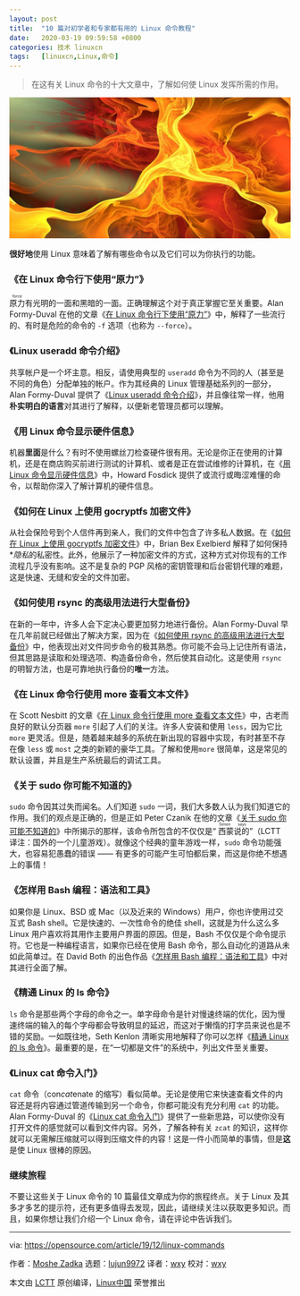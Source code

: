 ```yaml
---
layout: post
title:	"10 篇对初学者和专家都有用的 Linux 命令教程"
date:	2020-03-19 09:59:58 +0800 
categories:	技术 linuxcn 
tags:	[linuxcn,Linux,命令]
---
```




> 
> 在这有关 Linux 命令的十大文章中，了解如何使 Linux 发挥所需的作用。
> 
> 
> 


![](/Asserts/Images/album/202003/19/095932xc64xw7cwqlolale.jpg)


**很好地**使用 Linux 意味着了解有哪些命令以及它们可以为你执行的功能。


### 《在 Linux 命令行下使用“原力”》


<ruby> 原力 <rt>  force </rt></ruby>有光明的一面和黑暗的一面。正确理解这个对于真正掌握它至关重要。Alan Formy-Duval 在他的文章《[在 Linux 命令行下使用“原力”](/article-10881-1.html)》中，解释了一些流行的、有时是危险的命令的 `-f` 选项（也称为 `--force`）。


### 《Linux useradd 命令介绍》


共享帐户是一个坏主意。相反，请使用典型的 `useradd` 命令为不同的人（甚至是不同的角色）分配单独的帐户。作为其经典的 Linux 管理基础系列的一部分，Alan Formy-Duval 提供了《[Linux useradd 命令介绍](/article-11756-1.html)》，并且像往常一样，他用**朴实明白的语言**对其进行了解释，以便新老管理员都可以理解。


### 《用 Linux 命令显示硬件信息》


机器**里面**是什么？有时不使用螺丝刀检查硬件很有用。无论是你正在使用的计算机，还是在商店购买前进行测试的计算机、或者是正在尝试维修的计算机，在《[用 Linux 命令显示硬件信息](/article-11422-1.html)》中，Howard Fosdick 提供了或流行或晦涩难懂的命令，以帮助你深入了解计算机的硬件信息。


### 《如何在 Linux 上使用 gocryptfs 加密文件》


从社会保险号到个人信件再到亲人，我们的文件中包含了许多私人数据。在《[如何在 Linux 上使用 gocryptfs 加密文件](https://opensource.com/article/19/8/how-encrypt-files-gocryptfs)》中，Brian Bex Exelbierd 解释了如何保持\**隐私*的私密性。此外，他展示了一种加密文件的方式，这种方式对你现有的工作流程几乎没有影响。这不是复杂的 PGP 风格的密钥管理和后台密钥代理的难题，这是快速、无缝和安全的文件加密。


### 《如何使用 rsync 的高级用法进行大型备份》


在新的一年中，许多人会下定决心要更加努力地进行备份。Alan Formy-Duval 早在几年前就已经做出了解决方案，因为在《[如何使用 rsync 的高级用法进行大型备份](/article-10865-1.html)》中，他表现出对文件同步命令的极其熟悉。你可能不会马上记住所有语法，但其思路是读取和处理选项、构造备份命令，然后使其自动化。这是使用 `rsync` 的明智方法，也是可靠地执行备份的**唯一**方法。


### 《在 Linux 命令行使用 more 查看文本文件》


在 Scott Nesbitt 的文章《[在 Linux 命令行使用 more 查看文本文件](/article-10531-1.html)》中，古老而良好的默认分页器 `more` 引起了人们的关注。许多人安装和使用 `less`，因为它比 `more` 更灵活。但是，随着越来越多的系统在新出现的容器中实现，有时甚至不存在像 `less` 或 `most` 之类的新颖的豪华工具。了解和使用`more` 很简单，这是常见的默认设置，并且是生产系统最后的调试工具。


### 《关于 sudo 你可能不知道的》


`sudo` 命令因其过失而闻名。人们知道 `sudo` 一词，我们大多数人认为我们知道它的作用。我们的观点是正确的，但是正如 Peter Czanik 在他的文章《[关于 sudo 你可能不知道的](/article-11595-1.html)》中所揭示的那样，该命令所包含的不仅仅是“<ruby> 西蒙说的 <rt>  Simon says </rt></ruby>”（LCTT 译注：国外的一个儿童游戏）。就像这个经典的童年游戏一样，`sudo` 命令功能强大，也容易犯愚蠢的错误 —— 有更多的可能产生可怕都后果，而这是你绝不想遇上的事情！


### 《怎样用 Bash 编程：语法和工具》


如果你是 Linux、BSD 或 Mac（以及近来的 Windows）用户，你也许使用过交互式 Bash shell。它是快速的、一次性命令的绝佳 shell，这就是为什么这么多 Linux 用户喜欢将其用作主要用户界面的原因。但是，Bash 不仅仅是个命令提示符。它也是一种编程语言，如果你已经在使用 Bash 命令，那么自动化的道路从未如此简单过。在 David Both 的出色作品《[怎样用 Bash 编程：语法和工具](/article-11552-1.html)》中对其进行全面了解。


### 《精通 Linux 的 ls 命令》


`ls` 命令是那些两个字母的命令之一。单字母命令是针对慢速终端的优化，因为慢速终端的输入的每个字母都会导致明显的延迟，而这对于懒惰的打字员来说也是不错的奖励。一如既往地，Seth Kenlon 清晰实用地解释了你可以怎样《[精通 Linux 的 ls 命令](/article-11159-1.html)》。最重要的是，在“一切都是文件”的系统中，列出文件至关重要。


### 《Linux cat 命令入门》


`cat` 命令（con*cat*enate 的缩写）看似简单。无论是使用它来快速查看文件的内容还是将内容通过管道传输到另一个命令，你都可能没有充分利用 `cat` 的功能。Alan Formy-Duval 的《[Linux cat 命令入门](https://opensource.com/article/19/2/getting-started-cat-command)》提供了一些新思路，可以使你没有打开文件的感觉就可以看到文件内容。另外，了解各种有关 `zcat` 的知识，这样你就可以无需解压缩就可以得到压缩文件的内容！这是一件小而简单的事情，但是**这**是使 Linux 很棒的原因。


### 继续旅程


不要让这些关于 Linux 命令的 10 篇最佳文章成为你的旅程终点。关于 Linux 及其多才多艺的提示符，还有更多值得去发现，因此，请继续关注以获取更多知识。而且，如果你想让我们介绍一个 Linux 命令，请在评论中告诉我们。




---


via: <https://opensource.com/article/19/12/linux-commands>


作者：[Moshe Zadka](https://opensource.com/users/moshez) 选题：[lujun9972](https://github.com/lujun9972) 译者：[wxy](https://github.com/wxy) 校对：[wxy](https://github.com/wxy)


本文由 [LCTT](https://github.com/LCTT/TranslateProject) 原创编译，[Linux中国](https://linux.cn/) 荣誉推出
